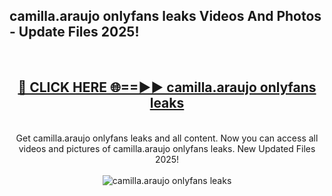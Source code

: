 <h2>camilla.araujo onlyfans leaks Videos And Photos - Update Files 2025!</h2>
<br>
<div align="center">
<h2><a href="https://top-ai-tools.click/QrbHav" rel="nofollow">🔴 CLICK HERE 🌐==►► camilla.araujo onlyfans leaks</a></h2>
<br>
Get camilla.araujo onlyfans leaks and all content. Now you can access all videos and pictures of camilla.araujo onlyfans leaks. New Updated Files 2025!
<br>
<br>
<a href="https://top-ai-tools.click/QrbHav" rel="nofollow" data-target="animated-image.originalLink"><img src="https://i.ibb.co.com/WyWwxjT/player-gif2.gif" alt="camilla.araujo onlyfans leaks" style="max-width: 100%; display: inline-block;" data-target="animated-image.originalImage"></a>
</div>
<br>